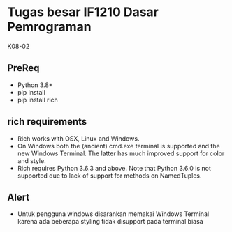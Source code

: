 # Tugas besar IF1210 Dasar Pemrograman 
K08-02

## PreReq
- Python 3.8+
- pip install
- pip install rich

## rich requirements
- Rich works with OSX, Linux and Windows.
- On Windows both the (ancient) cmd.exe terminal is supported and the new Windows Terminal. The latter has much improved support for color and style.
- Rich requires Python 3.6.3 and above. Note that Python 3.6.0 is not supported due to lack of support for methods on NamedTuples.


## Alert
- Untuk pengguna windows disarankan memakai Windows Terminal karena ada beberapa styling tidak disupport pada terminal biasa 